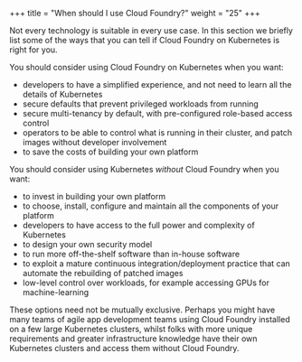 +++
title = "When should I use Cloud Foundry?"
weight = "25"
+++

Not every technology is suitable in every use case. In this section we briefly list some of the ways that you can tell if Cloud Foundry on Kubernetes is right for you.

You should consider using Cloud Foundry on Kubernetes when you want:

* developers to have a simplified experience, and not need to learn all the details of Kubernetes
* secure defaults that prevent privileged workloads from running
* secure multi-tenancy by default, with pre-configured role-based access control
* operators to be able to control what is running in their cluster, and patch images without developer involvement
* to save the costs of building your own platform

You should consider using Kubernetes _without_ Cloud Foundry when you want:

* to invest in building your own platform
* to choose, install, configure and maintain all the components of your platform
* developers to have access to the full power and complexity of Kubernetes
* to design your own security model
* to run more off-the-shelf software than in-house software
* to exploit a mature continuous integration/deployment practice that can automate the rebuilding of patched images
* low-level control over workloads, for example accessing GPUs for machine-learning

These options need not be mutually exclusive. Perhaps you might have many teams of agile app development teams using Cloud Foundry installed on a few large Kubernetes clusters, whilst folks with more unique requirements and greater infrastructure knowledge have their own Kubernetes clusters and access them without Cloud Foundry.
